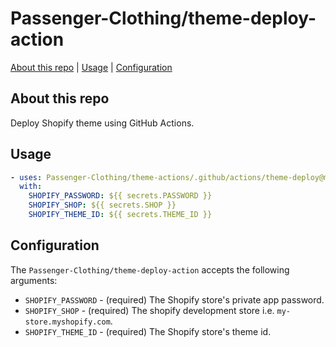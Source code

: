 # Passenger-Clothing/theme-deploy-action

[About this repo](#about-this-repo) | [Usage](#usage) | [Configuration](#configuration)

## About this repo

Deploy Shopify theme using GitHub Actions.

## Usage

```yml
- uses: Passenger-Clothing/theme-actions/.github/actions/theme-deploy@main
  with:
    SHOPIFY_PASSWORD: ${{ secrets.PASSWORD }}
    SHOPIFY_SHOP: ${{ secrets.SHOP }}
    SHOPIFY_THEME_ID: ${{ secrets.THEME_ID }}
```

## Configuration

The `Passenger-Clothing/theme-deploy-action` accepts the following arguments:

- `SHOPIFY_PASSWORD` - (required) The Shopify store's private app password.
- `SHOPIFY_SHOP` - (required) The shopify development store i.e. `my-store.myshopify.com`.
- `SHOPIFY_THEME_ID` - (required) The Shopify store's theme id.
